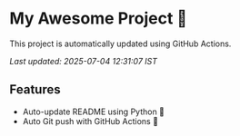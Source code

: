 # My Awesome Project 🚀

This project is automatically updated using GitHub Actions.

_Last updated: 2025-07-04 12:31:07 IST_

## Features
- Auto-update README using Python 🐍
- Auto Git push with GitHub Actions 🤖

